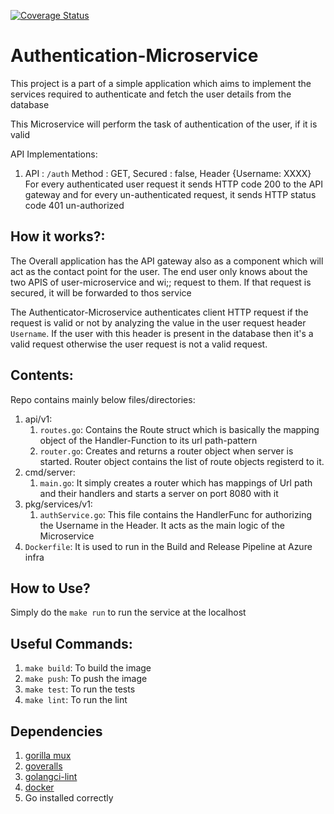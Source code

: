 [![Coverage Status](https://coveralls.io/repos/github/aayushrangwala/Authentication-Service/badge.svg?branch=master)](https://coveralls.io/github/aayushrangwala/Authentication-Service?branch=master)


# Authentication-Microservice

This project is a part of a simple application which aims to implement the services required to authenticate and fetch the user details from the database

This Microservice will perform the task of authentication of the user, if it is valid

API Implementations:
  1. API : `/auth` Method : GET, Secured : false, Header {Username: XXXX}
  For every authenticated user request it sends HTTP code 200 to the API gateway and for every un-authenticated request, it sends HTTP status code 401 un-authorized


## How it works?:

The Overall application has the API gateway also as a component which will act as the contact point for the user.
The end user only knows about the two APIS of user-microservice and wi;; request to them. If that request is secured, it will be forwarded to thos service

The Authenticator-Microservice authenticates client HTTP request if the request is valid or not by analyzing the value in the user request header `Username`. If the user with this header is present in the database then it's a valid request otherwise the user request is not a valid request.


## Contents:

Repo contains mainly below files/directories:

1. api/v1:
   1. `routes.go`: Contains the Route struct which is basically the mapping object of the Handler-Function to its url path-pattern
   2. `router.go`: Creates and returns a router object when server is started. Router object contains the list of route objects registerd to it.
2. cmd/server:
   1. `main.go`: It simply creates a router which has mappings of Url path and their handlers and starts a server on port 8080 with it
3. pkg/services/v1:
   1. `authService.go`: This file contains the HandlerFunc for authorizing the Username in the Header. It acts as the main logic of the Microservice
4. `Dockerfile`: It is used to run in the Build and Release Pipeline at Azure infra

## How to Use?

Simply do the `make run` to run the service at the localhost

## Useful Commands:

 1. `make build`: To build the image
 2. `make push`: To push the image
 3. `make test`: To run the tests
 4. `make lint`: To run the lint

## Dependencies

1. [gorilla mux](https://github.com/gorilla/mux)
2. [goveralls](https://github.com/mattn/goveralls)
3. [golangci-lint](https://github.com/golangci/golangci-lint#install)
4. [docker](https://docs.docker.com/install/linux/docker-ce/ubuntu/)
5. Go installed correctly
